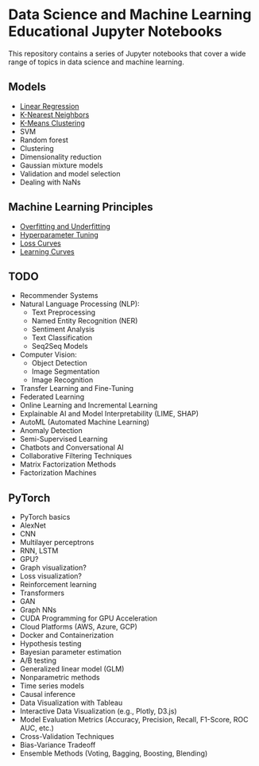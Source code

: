 # Data Science and Machine Learning Educational Jupyter Notebooks

This repository contains a series of Jupyter notebooks that cover a wide range of topics in data science and machine learning.

## Models
- [Linear Regression](./models/linear_regression.ipynb)
- [K-Nearest Neighbors](./scikit-learn/knn.ipynb)
- [K-Means Clustering](./scikit-learn/k_means.ipynb)
- SVM
- Random forest
- Clustering
- Dimensionality reduction
- Gaussian mixture models
- Validation and model selection
- Dealing with NaNs

## Machine Learning Principles
- [Overfitting and Underfitting](./principles/properly_fitting.ipynb)
- [Hyperparameter Tuning](./principles/hyperparameter_tuning.ipynb)
- [Loss Curves](./principles/loss_curves.ipynb)
- [Learning Curves](./principles/learning_curves.ipynb)

## TODO
- Recommender Systems
- Natural Language Processing (NLP):
  - Text Preprocessing
  - Named Entity Recognition (NER)
  - Sentiment Analysis
  - Text Classification
  - Seq2Seq Models
- Computer Vision:
  - Object Detection
  - Image Segmentation
  - Image Recognition
- Transfer Learning and Fine-Tuning
- Federated Learning
- Online Learning and Incremental Learning
- Explainable AI and Model Interpretability (LIME, SHAP)
- AutoML (Automated Machine Learning)
- Anomaly Detection
- Semi-Supervised Learning
- Chatbots and Conversational AI
- Collaborative Filtering Techniques
- Matrix Factorization Methods
- Factorization Machines

## PyTorch
- PyTorch basics
- AlexNet
- CNN
- Multilayer perceptrons
- RNN, LSTM
- GPU?
- Graph visualization?
- Loss visualization?
- Reinforcement learning
- Transformers
- GAN
- Graph NNs
- CUDA Programming for GPU Acceleration
- Cloud Platforms (AWS, Azure, GCP)
- Docker and Containerization
- Hypothesis testing
- Bayesian parameter estimation
- A/B testing
- Generalized linear model (GLM)
- Nonparametric methods
- Time series models
- Causal inference
- Data Visualization with Tableau
- Interactive Data Visualization (e.g., Plotly, D3.js)
- Model Evaluation Metrics (Accuracy, Precision, Recall, F1-Score, ROC AUC, etc.)
- Cross-Validation Techniques
- Bias-Variance Tradeoff
- Ensemble Methods (Voting, Bagging, Boosting, Blending)
